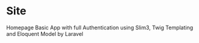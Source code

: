 # Site

Homepage Basic App with full Authentication using Slim3, Twig Templating and Eloquent Model by Laravel
